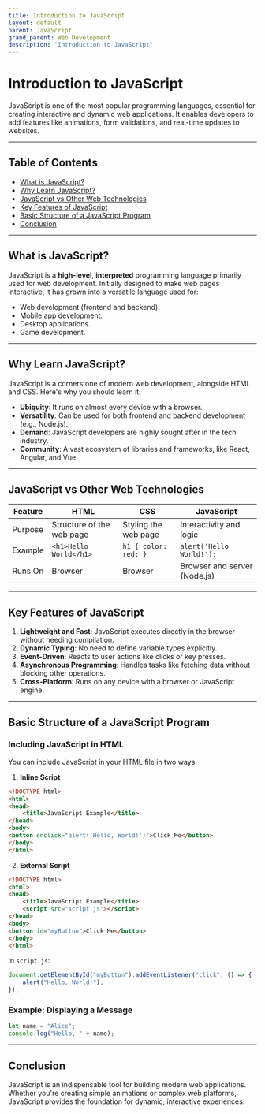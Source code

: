 ```yaml
---
title: Introduction to JavaScript
layout: default
parent: JavaScript
grand_parent: Web Development
description: "Introduction to JavaScript"
---
```


# Introduction to JavaScript

JavaScript is one of the most popular programming languages, essential for creating interactive and dynamic web
applications. It enables developers to add features like animations, form validations, and real-time updates to
websites.

---

## Table of Contents

- [What is JavaScript?](#what-is-javascript)
- [Why Learn JavaScript?](#why-learn-javascript)
- [JavaScript vs Other Web Technologies](#javascript-vs-other-web-technologies)
- [Key Features of JavaScript](#key-features-of-javascript)
- [Basic Structure of a JavaScript Program](#basic-structure-of-a-javascript-program)
- [Conclusion](#conclusion)

---

## What is JavaScript?

JavaScript is a **high-level**, **interpreted** programming language primarily used for web development. Initially
designed to make web pages interactive, it has grown into a versatile language used for:

- Web development (frontend and backend).
- Mobile app development.
- Desktop applications.
- Game development.

---

## Why Learn JavaScript?

JavaScript is a cornerstone of modern web development, alongside HTML and CSS. Here's why you should learn it:

- **Ubiquity**: It runs on almost every device with a browser.
- **Versatility**: Can be used for both frontend and backend development (e.g., Node.js).
- **Demand**: JavaScript developers are highly sought after in the tech industry.
- **Community**: A vast ecosystem of libraries and frameworks, like React, Angular, and Vue.

---

## JavaScript vs Other Web Technologies

| **Feature** | **HTML**                  | **CSS**              | **JavaScript**               |  
|-------------|---------------------------|----------------------|------------------------------|  
| Purpose     | Structure of the web page | Styling the web page | Interactivity and logic      |  
| Example     | `<h1>Hello World</h1>`    | `h1 { color: red; }` | `alert('Hello World!');`     |  
| Runs On     | Browser                   | Browser              | Browser and server (Node.js) |  

---

## Key Features of JavaScript

1. **Lightweight and Fast**: JavaScript executes directly in the browser without needing compilation.
2. **Dynamic Typing**: No need to define variable types explicitly.
3. **Event-Driven**: Reacts to user actions like clicks or key presses.
4. **Asynchronous Programming**: Handles tasks like fetching data without blocking other operations.
5. **Cross-Platform**: Runs on any device with a browser or JavaScript engine.

---

## Basic Structure of a JavaScript Program

### Including JavaScript in HTML

You can include JavaScript in your HTML file in two ways:

1. **Inline Script**

```html
<!DOCTYPE html>
<html>
<head>
    <title>JavaScript Example</title>
</head>
<body>
<button onclick="alert('Hello, World!')">Click Me</button>
</body>
</html>
```  

2. **External Script**

```html
<!DOCTYPE html>
<html>
<head>
    <title>JavaScript Example</title>
    <script src="script.js"></script>
</head>
<body>
<button id="myButton">Click Me</button>
</body>
</html>
```  

In `script.js`:

```javascript
document.getElementById("myButton").addEventListener("click", () => {
	alert("Hello, World!");
});
```  

### Example: Displaying a Message

```javascript
let name = "Alice";
console.log("Hello, " + name);
```  

---

## Conclusion

JavaScript is an indispensable tool for building modern web applications. Whether you're creating simple animations or
complex web platforms, JavaScript provides the foundation for dynamic, interactive experiences.

